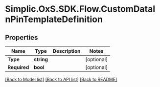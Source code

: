 # Simplic.OxS.SDK.Flow.CustomDataInPinTemplateDefinition

## Properties

Name | Type | Description | Notes
------------ | ------------- | ------------- | -------------
**Type** | **string** |  | [optional] 
**Required** | **bool** |  | [optional] 

[[Back to Model list]](../README.md#documentation-for-models) [[Back to API list]](../README.md#documentation-for-api-endpoints) [[Back to README]](../README.md)

